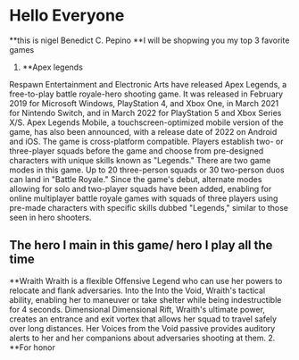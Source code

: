 # Hello Everyone
**this is nigel Benedict C. Pepino
**I will be shopwing you my top 3 favorite games
1. **Apex legends

Respawn Entertainment and Electronic Arts have released Apex Legends, a free-to-play battle royale-hero shooting game. It was released in February 2019 for Microsoft Windows, PlayStation 4, and Xbox One, in March 2021 for Nintendo Switch, and in March 2022 for PlayStation 5 and Xbox Series X/S. Apex Legends Mobile, a touchscreen-optimized mobile version of the game, has also been announced, with a release date of 2022 on Android and iOS. The game is cross-platform compatible.
Players establish two- or three-player squads before the game and choose from pre-designed characters with unique skills known as "Legends." There are two game modes in this game. Up to 20 three-person squads or 30 two-person duos can land in "Battle Royale."
Since the game's debut, alternate modes allowing for solo and two-player squads have been added, enabling for online multiplayer battle royale games with squads of three players using pre-made characters with specific skills dubbed "Legends," similar to those seen in hero shooters.
## The hero I main in this game/ hero I play all the time
**Wraith
Wraith is a flexible Offensive Legend who can use her powers to relocate and flank adversaries. Into the Into the Void, Wraith's tactical ability, enabling her to maneuver or take shelter while being indestructible for 4 seconds. Dimensional Dimensional Rift, Wraith's ultimate power, creates an entrance and exit vortex that allows her squad to travel safely over long distances. Her Voices from the Void passive provides auditory alerts to her and her companions about adversaries shooting at them.
2. **For honor
